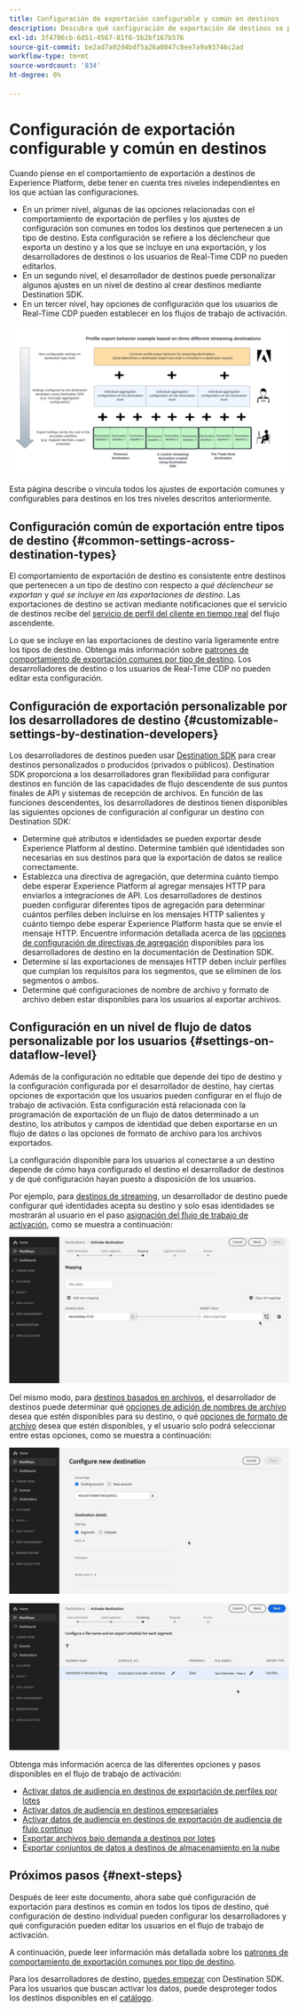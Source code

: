 ```yaml
---
title: Configuración de exportación configurable y común en destinos
description: Descubra qué configuración de exportación de destinos se puede configurar en un nivel de destino y cuáles son fijos y no se pueden editar.
exl-id: 3f4706cb-6d51-4567-81f6-5b2bf167b576
source-git-commit: be2ad7a02d4bdf5a26a0847c8ee7a9a93746c2ad
workflow-type: tm+mt
source-wordcount: '834'
ht-degree: 0%

---
```


# Configuración de exportación configurable y común en destinos

Cuando piense en el comportamiento de exportación a destinos de Experience Platform, debe tener en cuenta tres niveles independientes en los que actúan las configuraciones.

* En un primer nivel, algunas de las opciones relacionadas con el comportamiento de exportación de perfiles y los ajustes de configuración son comunes en todos los destinos que pertenecen a un tipo de destino. Esta configuración se refiere a los déclencheur que exporta un destino y a los que se incluye en una exportación, y los desarrolladores de destinos o los usuarios de Real-Time CDP no pueden editarlos.
* En un segundo nivel, el desarrollador de destinos puede personalizar algunos ajustes en un nivel de destino al crear destinos mediante Destination SDK.
* En un tercer nivel, hay opciones de configuración que los usuarios de Real-Time CDP pueden establecer en los flujos de trabajo de activación.

![Diagrama que muestra la interacción entre las opciones de exportación comunes y configurables para los destinos](/help/destinations/assets/how-destinations-work/profile-export-behavior-diagram.png)

Esta página describe o vincula todos los ajustes de exportación comunes y configurables para destinos en los tres niveles descritos anteriormente.

## Configuración común de exportación entre tipos de destino {#common-settings-across-destination-types}

El comportamiento de exportación de destino es consistente entre destinos que pertenecen a un tipo de destino con respecto a *qué déclencheur se exportan* y *qué se incluye en las exportaciones de destino*. Las exportaciones de destino se activan mediante notificaciones que el servicio de destinos recibe del [servicio de perfil del cliente en tiempo real](https://experienceleague.adobe.com/docs/blueprints-learn/architecture/architecture-overview/platform-applications.html?lang=es#adobe-experience-platform-%26-applications-detailed-architecture-diagram) del flujo ascendente.

Lo que se incluye en las exportaciones de destino varía ligeramente entre los tipos de destino. Obtenga más información sobre [patrones de comportamiento de exportación comunes por tipo de destino](/help/destinations/how-destinations-work/profile-export-behavior.md). Los desarrolladores de destino o los usuarios de Real-Time CDP no pueden editar esta configuración.

## Configuración de exportación personalizable por los desarrolladores de destino {#customizable-settings-by-destination-developers}

Los desarrolladores de destinos pueden usar [Destination SDK](/help/destinations/destination-sdk/overview.md) para crear destinos personalizados o producidos (privados o públicos). Destination SDK proporciona a los desarrolladores gran flexibilidad para configurar destinos en función de las capacidades de flujo descendente de sus puntos finales de API y sistemas de recepción de archivos. En función de las funciones descendentes, los desarrolladores de destinos tienen disponibles las siguientes opciones de configuración al configurar un destino con Destination SDK:

* Determine qué atributos e identidades se pueden exportar desde Experience Platform al destino. Determine también qué identidades son necesarias en sus destinos para que la exportación de datos se realice correctamente.
* Establezca una directiva de agregación, que determina cuánto tiempo debe esperar Experience Platform al agregar mensajes HTTP para enviarlos a integraciones de API. Los desarrolladores de destinos pueden configurar diferentes tipos de agregación para determinar cuántos perfiles deben incluirse en los mensajes HTTP salientes y cuánto tiempo debe esperar Experience Platform hasta que se envíe el mensaje HTTP. Encuentre información detallada acerca de las [opciones de configuración de directivas de agregación](../destination-sdk/functionality/destination-configuration/aggregation-policy.md) disponibles para los desarrolladores de destino en la documentación de Destination SDK.
* Determine si las exportaciones de mensajes HTTP deben incluir perfiles que cumplan los requisitos para los segmentos, que se eliminen de los segmentos o ambos.
* Determine qué configuraciones de nombre de archivo y formato de archivo deben estar disponibles para los usuarios al exportar archivos.

## Configuración en un nivel de flujo de datos personalizable por los usuarios {#settings-on-dataflow-level}

Además de la configuración no editable que depende del tipo de destino y la configuración configurada por el desarrollador de destino, hay ciertas opciones de exportación que los usuarios pueden configurar en el flujo de trabajo de activación. Esta configuración está relacionada con la programación de exportación de un flujo de datos determinado a un destino, los atributos y campos de identidad que deben exportarse en un flujo de datos o las opciones de formato de archivo para los archivos exportados.

La configuración disponible para los usuarios al conectarse a un destino depende de cómo haya configurado el destino el desarrollador de destinos y de qué configuración hayan puesto a disposición de los usuarios.

Por ejemplo, para [destinos de streaming](/help/destinations/destination-types.md#streaming-destinations), un desarrollador de destino puede configurar qué identidades acepta su destino y solo esas identidades se mostrarán al usuario en el paso [asignación del flujo de trabajo de activación](/help/destinations/ui/activate-segment-streaming-destinations.md#mapping), como se muestra a continuación:

![Grabación de pantalla de la selección de identidad para el campo de destino en el paso de asignación del flujo de trabajo de activación.](/help/destinations/assets/how-destinations-work/identity-mapping-example.gif)

Del mismo modo, para [destinos basados en archivos](/help/destinations/destination-types.md#file-based), el desarrollador de destinos puede determinar qué [opciones de adición de nombres de archivo](/help/destinations/ui/activate-batch-profile-destinations.md#file-names) desea que estén disponibles para su destino, o qué [opciones de formato de archivo](/help/destinations/destination-sdk/guides/batch/configure-file-formatting-options.md) desea que estén disponibles, y el usuario solo podrá seleccionar entre estas opciones, como se muestra a continuación:

![Grabación de pantalla de la opción de formato de archivo al conectarse a un destino basado en archivos.](/help/destinations/assets/how-destinations-work/file-formatting-options.gif)

![Grabación de pantalla de la opción de adición de nombre de archivo en el paso de programación del flujo de trabajo de activación.](/help/destinations/assets/how-destinations-work/filename-append-options.gif)

Obtenga más información acerca de las diferentes opciones y pasos disponibles en el flujo de trabajo de activación:

* [Activar datos de audiencia en destinos de exportación de perfiles por lotes](/help/destinations/ui/activate-batch-profile-destinations.md)
* [Activar datos de audiencia en destinos empresariales](/help/destinations/ui/activate-streaming-profile-destinations.md)
* [Activar datos de audiencia en destinos de exportación de audiencia de flujo continuo](/help/destinations/ui/activate-segment-streaming-destinations.md)
* [Exportar archivos bajo demanda a destinos por lotes](/help/destinations/ui/export-file-now.md)
* [Exportar conjuntos de datos a destinos de almacenamiento en la nube](/help/destinations/ui/export-datasets.md)

## Próximos pasos {#next-steps}

Después de leer este documento, ahora sabe qué configuración de exportación para destinos es común en todos los tipos de destino, qué configuración de destino individual pueden configurar los desarrolladores y qué configuración pueden editar los usuarios en el flujo de trabajo de activación.

A continuación, puede leer información más detallada sobre los [patrones de comportamiento de exportación comunes por tipo de destino](/help/destinations/how-destinations-work/profile-export-behavior.md).

Para los desarrolladores de destino, [puedes empezar](/help/destinations/destination-sdk/getting-started.md) con Destination SDK. Para los usuarios que buscan activar los datos, puede desproteger todos los destinos disponibles en el [catálogo](/help/destinations/catalog/overview.md).
